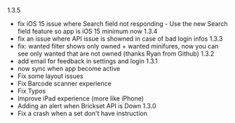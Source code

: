 1.3.5
- fix iOS 15 issue where Search field not responding - Use the new Search field feature so app is iOS 15 minimum now
1.3.4
- fix an issue where API issue is showned in case of bad login infos
1.3.3
- fix: wanted filter shows only owned + wanted minifures, now you can see only wanted that are not owned (thanks Ryan from Github)
1.3.2
- add email for feedback in settings and login
1.3.1
- now sync when app become active
- Fix some layout issues
- Fix Barcode scanner experience
- Fix Typos
- Improve iPad experience (more like iPhone)
- Adding an alert when Brickset API is Down
1.3.0
- Fix a crash when a set don't have instruction
